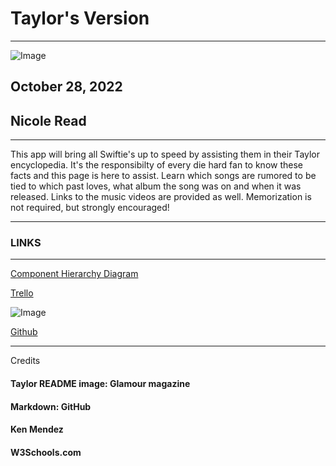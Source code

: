 # Taylor's Version 


***
![Image](https://media.glamour.com/photos/630c2f5e8e9d0a50459956f1/4:3/w_3200,h_2400,c_limit/1418877044)

## October 28, 2022

## Nicole Read
***


This app will bring all Swiftie's up to speed by assisting them in their Taylor encyclopedia. It's the responsibilty of every die hard fan to know these facts and this page is here to assist. Learn which songs are rumored to be tied to which past loves, what album the song was on and when it was released. Links to the music videos are provided as well. Memorization is not required, but strongly encouraged! 
***
### LINKS
***
[Component Hierarchy Diagram](https://lucid.app/lucidchart/b565caab-2e81-4fd9-9987-f8fd64232670/edit?viewport_loc=-11%2C492%2C2219%2C1108%2C0_0&invitationId=inv_233f3af9-c6e2-4763-905f-8274263188ce)

[Trello](https://trello.com/invite/b/EZAHB73O/ATTI193e41980fa028a6023395b085d9a1e38FDA059A/taylors-version)

![Image](https://user-images.githubusercontent.com/107156341/198948446-079b76e2-37d5-404f-b3db-a217f22335e8.png)



[Github]()
***
Credits

#### Taylor README image: Glamour magazine

#### Markdown: GitHub
#### Ken Mendez
#### W3Schools.com

